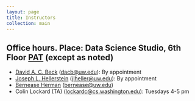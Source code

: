 ```yaml
---
layout: page
title: Instructors
collection: main
---
```


## Office hours. Place: Data Science Studio, 6th Floor [PAT](https://www.google.com/maps/@47.6531248,-122.3130495,18z) (except as noted)

- [David A. C. Beck](https://www.cheme.washington.edu/facresearch/faculty/beck.html) (dacb@uw.edu): By appointment
- [Joseph L. Hellerstein](https://sites.google.com/uw.edu/joseph-hellerstein/home) (jlheller@uw.edu): By appointment
- [Bernease Herman](http://www.berneaseherman.com/) (bernease@uw.edu)
- Colin Lockard (TA) (lockardc@cs.washington.edu): Tuesdays 4-5 pm
